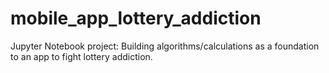 # mobile_app_lottery_addiction
Jupyter Notebook project: Building algorithms/calculations as a foundation to an app to fight lottery addiction.
